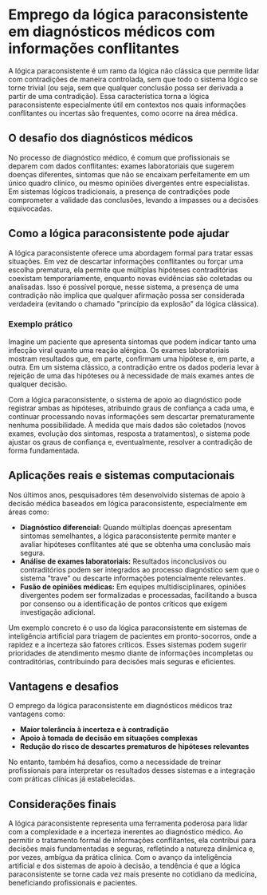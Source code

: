 # Emprego da lógica paraconsistente em diagnósticos médicos com informações conflitantes

A lógica paraconsistente é um ramo da lógica não clássica que permite lidar com contradições de maneira controlada, sem que todo o sistema lógico se torne trivial (ou seja, sem que qualquer conclusão possa ser derivada a partir de uma contradição). Essa característica torna a lógica paraconsistente especialmente útil em contextos nos quais informações conflitantes ou incertas são frequentes, como ocorre na área médica.

## O desafio dos diagnósticos médicos

No processo de diagnóstico médico, é comum que profissionais se deparem com dados conflitantes: exames laboratoriais que sugerem doenças diferentes, sintomas que não se encaixam perfeitamente em um único quadro clínico, ou mesmo opiniões divergentes entre especialistas. Em sistemas lógicos tradicionais, a presença de contradições pode comprometer a validade das conclusões, levando a impasses ou a decisões equivocadas.

## Como a lógica paraconsistente pode ajudar

A lógica paraconsistente oferece uma abordagem formal para tratar essas situações. Em vez de descartar informações conflitantes ou forçar uma escolha prematura, ela permite que múltiplas hipóteses contraditórias coexistam temporariamente, enquanto novas evidências são coletadas ou analisadas. Isso é possível porque, nesse sistema, a presença de uma contradição não implica que qualquer afirmação possa ser considerada verdadeira (evitando o chamado "princípio da explosão" da lógica clássica).

### Exemplo prático

Imagine um paciente que apresenta sintomas que podem indicar tanto uma infecção viral quanto uma reação alérgica. Os exames laboratoriais mostram resultados que, em parte, confirmam uma hipótese e, em parte, a outra. Em um sistema clássico, a contradição entre os dados poderia levar à rejeição de uma das hipóteses ou à necessidade de mais exames antes de qualquer decisão.

Com a lógica paraconsistente, o sistema de apoio ao diagnóstico pode registrar ambas as hipóteses, atribuindo graus de confiança a cada uma, e continuar processando novas informações sem descartar prematuramente nenhuma possibilidade. À medida que mais dados são coletados (novos exames, evolução dos sintomas, resposta a tratamentos), o sistema pode ajustar os graus de confiança e, eventualmente, resolver a contradição de forma fundamentada.

## Aplicações reais e sistemas computacionais

Nos últimos anos, pesquisadores têm desenvolvido sistemas de apoio à decisão médica baseados em lógica paraconsistente, especialmente em áreas como:

- **Diagnóstico diferencial:** Quando múltiplas doenças apresentam sintomas semelhantes, a lógica paraconsistente permite manter e avaliar hipóteses conflitantes até que se obtenha uma conclusão mais segura.
- **Análise de exames laboratoriais:** Resultados inconclusivos ou contraditórios podem ser integrados ao processo diagnóstico sem que o sistema "trave" ou descarte informações potencialmente relevantes.
- **Fusão de opiniões médicas:** Em equipes multidisciplinares, opiniões divergentes podem ser formalizadas e processadas, facilitando a busca por consenso ou a identificação de pontos críticos que exigem investigação adicional.

Um exemplo concreto é o uso da lógica paraconsistente em sistemas de inteligência artificial para triagem de pacientes em pronto-socorros, onde a rapidez e a incerteza são fatores críticos. Esses sistemas podem sugerir prioridades de atendimento mesmo diante de informações incompletas ou contraditórias, contribuindo para decisões mais seguras e eficientes.

## Vantagens e desafios

O emprego da lógica paraconsistente em diagnósticos médicos traz vantagens como:

- **Maior tolerância à incerteza e à contradição**
- **Apoio à tomada de decisão em situações complexas**
- **Redução do risco de descartes prematuros de hipóteses relevantes**

No entanto, também há desafios, como a necessidade de treinar profissionais para interpretar os resultados desses sistemas e a integração com práticas clínicas já estabelecidas.

## Considerações finais

A lógica paraconsistente representa uma ferramenta poderosa para lidar com a complexidade e a incerteza inerentes ao diagnóstico médico. Ao permitir o tratamento formal de informações conflitantes, ela contribui para decisões mais fundamentadas e seguras, refletindo a natureza dinâmica e, por vezes, ambígua da prática clínica. Com o avanço da inteligência artificial e dos sistemas de apoio à decisão, a tendência é que a lógica paraconsistente se torne cada vez mais presente no cotidiano da medicina, beneficiando profissionais e pacientes.